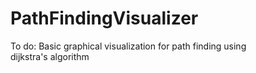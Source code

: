 # PathFindingVisualizer  
To do:
Basic graphical visualization for path finding using  
dijkstra's algorithm
